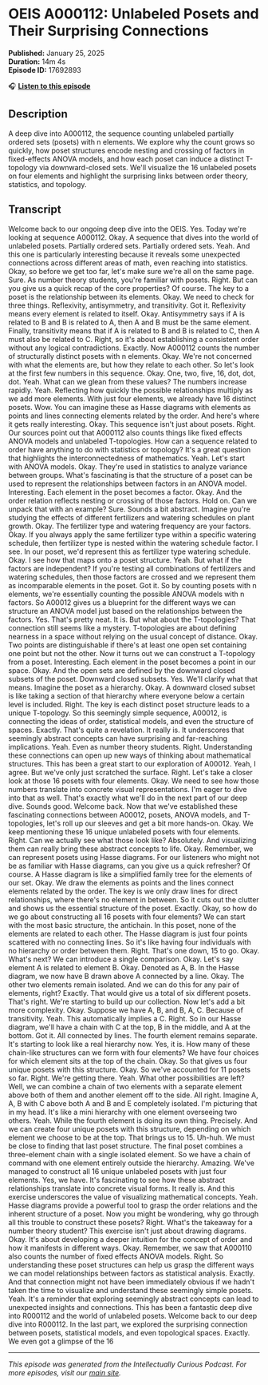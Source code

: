 # OEIS A000112: Unlabeled Posets and Their Surprising Connections

**Published:** January 25, 2025  
**Duration:** 14m 4s  
**Episode ID:** 17692893

🎧 **[Listen to this episode](https://intellectuallycurious.buzzsprout.com/2529712/episodes/17692893-oeis-a000112-unlabeled-posets-and-their-surprising-connections)**

## Description

A deep dive into A000112, the sequence counting unlabeled partially ordered sets (posets) with n elements. We explore why the count grows so quickly, how poset structures encode nesting and crossing of factors in fixed-effects ANOVA models, and how each poset can induce a distinct T-topology via downward-closed sets. We'll visualize the 16 unlabeled posets on four elements and highlight the surprising links between order theory, statistics, and topology.

## Transcript

Welcome back to our ongoing deep dive into the OEIS. Yes. Today we're looking at sequence A000112. Okay. A sequence that dives into the world of unlabeled posets. Partially ordered sets. Partially ordered sets. Yeah. And this one is particularly interesting because it reveals some unexpected connections across different areas of math, even reaching into statistics. Okay, so before we get too far, let's make sure we're all on the same page. Sure. As number theory students, you're familiar with posets. Right. But can you give us a quick recap of the core properties? Of course. The key to a poset is the relationship between its elements. Okay. We need to check for three things. Reflexivity, antisymmetry, and transitivity. Got it. Reflexivity means every element is related to itself. Okay. Antisymmetry says if A is related to B and B is related to A, then A and B must be the same element. Finally, transitivity means that if A is related to B and B is related to C, then A must also be related to C. Right, so it's about establishing a consistent order without any logical contradictions. Exactly. Now A000112 counts the number of structurally distinct posets with n elements. Okay. We're not concerned with what the elements are, but how they relate to each other. So let's look at the first few numbers in this sequence. Okay. One, two, five, 16, dot, dot, dot. Yeah. What can we glean from these values? The numbers increase rapidly. Yeah. Reflecting how quickly the possible relationships multiply as we add more elements. With just four elements, we already have 16 distinct posets. Wow. You can imagine these as Hasse diagrams with elements as points and lines connecting elements related by the order. And here's where it gets really interesting. Okay. This sequence isn't just about posets. Right. Our sources point out that A000112 also counts things like fixed effects ANOVA models and unlabeled T-topologies. How can a sequence related to order have anything to do with statistics or topology? It's a great question that highlights the interconnectedness of mathematics. Yeah. Let's start with ANOVA models. Okay. They're used in statistics to analyze variance between groups. What's fascinating is that the structure of a poset can be used to represent the relationships between factors in an ANOVA model. Interesting. Each element in the poset becomes a factor. Okay. And the order relation reflects nesting or crossing of those factors. Hold on. Can we unpack that with an example? Sure. Sounds a bit abstract. Imagine you're studying the effects of different fertilizers and watering schedules on plant growth. Okay. The fertilizer type and watering frequency are your factors. Okay. If you always apply the same fertilizer type within a specific watering schedule, then fertilizer type is nested within the watering schedule factor. I see. In our poset, we'd represent this as fertilizer type watering schedule. Okay. I see how that maps onto a poset structure. Yeah. But what if the factors are independent? If you're testing all combinations of fertilizers and watering schedules, then those factors are crossed and we represent them as incomparable elements in the poset. Got it. So by counting posets with n elements, we're essentially counting the possible ANOVA models with n factors. So A00012 gives us a blueprint for the different ways we can structure an ANOVA model just based on the relationships between the factors. Yes. That's pretty neat. It is. But what about the T-topologies? That connection still seems like a mystery. T-topologies are about defining nearness in a space without relying on the usual concept of distance. Okay. Two points are distinguishable if there's at least one open set containing one point but not the other. Now it turns out we can construct a T-topology from a poset. Interesting. Each element in the poset becomes a point in our space. Okay. And the open sets are defined by the downward closed subsets of the poset. Downward closed subsets. Yes. We'll clarify what that means. Imagine the poset as a hierarchy. Okay. A downward closed subset is like taking a section of that hierarchy where everyone below a certain level is included. Right. The key is each distinct poset structure leads to a unique T-topology. So this seemingly simple sequence, A00012, is connecting the ideas of order, statistical models, and even the structure of spaces. Exactly. That's quite a revelation. It really is. It underscores that seemingly abstract concepts can have surprising and far-reaching implications. Yeah. Even as number theory students. Right. Understanding these connections can open up new ways of thinking about mathematical structures. This has been a great start to our exploration of A00012. Yeah, I agree. But we've only just scratched the surface. Right. Let's take a closer look at those 16 posets with four elements. Okay. We need to see how those numbers translate into concrete visual representations. I'm eager to dive into that as well. That's exactly what we'll do in the next part of our deep dive. Sounds good. Welcome back. Now that we've established these fascinating connections between A00012, posets, ANOVA models, and T-topologies, let's roll up our sleeves and get a bit more hands-on. Okay. We keep mentioning these 16 unique unlabeled posets with four elements. Right. Can we actually see what those look like? Absolutely. And visualizing them can really bring these abstract concepts to life. Okay. Remember, we can represent posets using Hasse diagrams. For our listeners who might not be as familiar with Hasse diagrams, can you give us a quick refresher? Of course. A Hasse diagram is like a simplified family tree for the elements of our set. Okay. We draw the elements as points and the lines connect elements related by the order. The key is we only draw lines for direct relationships, where there's no element in between. So it cuts out the clutter and shows us the essential structure of the poset. Exactly. Okay, so how do we go about constructing all 16 posets with four elements? We can start with the most basic structure, the antichain. In this poset, none of the elements are related to each other. The Hasse diagram is just four points scattered with no connecting lines. So it's like having four individuals with no hierarchy or order between them. Right. That's one down, 15 to go. Okay. What's next? We can introduce a single comparison. Okay. Let's say element A is related to element B. Okay. Denoted as A, B. In the Hasse diagram, we now have B drawn above A connected by a line. Okay. The other two elements remain isolated. And we can do this for any pair of elements, right? Exactly. That would give us a total of six different posets. That's right. We're starting to build up our collection. Now let's add a bit more complexity. Okay. Suppose we have A, B, and B, A, C. Because of transitivity. Yeah. This automatically implies a C. Right. So in our Hasse diagram, we'll have a chain with C at the top, B in the middle, and A at the bottom. Got it. All connected by lines. The fourth element remains separate. It's starting to look like a real hierarchy now. Yes, it is. How many of these chain-like structures can we form with four elements? We have four choices for which element sits at the top of the chain. Okay. So that gives us four unique posets with this structure. Okay. So we've accounted for 11 posets so far. Right. We're getting there. Yeah. What other possibilities are left? Well, we can combine a chain of two elements with a separate element above both of them and another element off to the side. All right. Imagine A, A, B with C above both A and B and E completely isolated. I'm picturing that in my head. It's like a mini hierarchy with one element overseeing two others. Yeah. While the fourth element is doing its own thing. Precisely. And we can create four unique posets with this structure, depending on which element we choose to be at the top. That brings us to 15. Uh-huh. We must be close to finding that last poset structure. The final poset combines a three-element chain with a single isolated element. So we have a chain of command with one element entirely outside the hierarchy. Amazing. We've managed to construct all 16 unique unlabeled posets with just four elements. Yes, we have. It's fascinating to see how these abstract relationships translate into concrete visual forms. It really is. And this exercise underscores the value of visualizing mathematical concepts. Yeah. Hasse diagrams provide a powerful tool to grasp the order relations and the inherent structure of a poset. Now you might be wondering, why go through all this trouble to construct these posets? Right. What's the takeaway for a number theory student? This exercise isn't just about drawing diagrams. Okay. It's about developing a deeper intuition for the concept of order and how it manifests in different ways. Okay. Remember, we saw that A000110 also counts the number of fixed effects ANOVA models. Right. So understanding these poset structures can help us grasp the different ways we can model relationships between factors as statistical analysis. Exactly. And that connection might not have been immediately obvious if we hadn't taken the time to visualize and understand these seemingly simple posets. Yeah. It's a reminder that exploring seemingly abstract concepts can lead to unexpected insights and connections. This has been a fantastic deep dive into R000112 and the world of unlabeled posets. Welcome back to our deep dive into R000112. In the last part, we explored the surprising connection between posets, statistical models, and even topological spaces. Exactly. We even got a glimpse of the 16

---
*This episode was generated from the Intellectually Curious Podcast. For more episodes, visit our [main site](https://intellectuallycurious.buzzsprout.com).*
